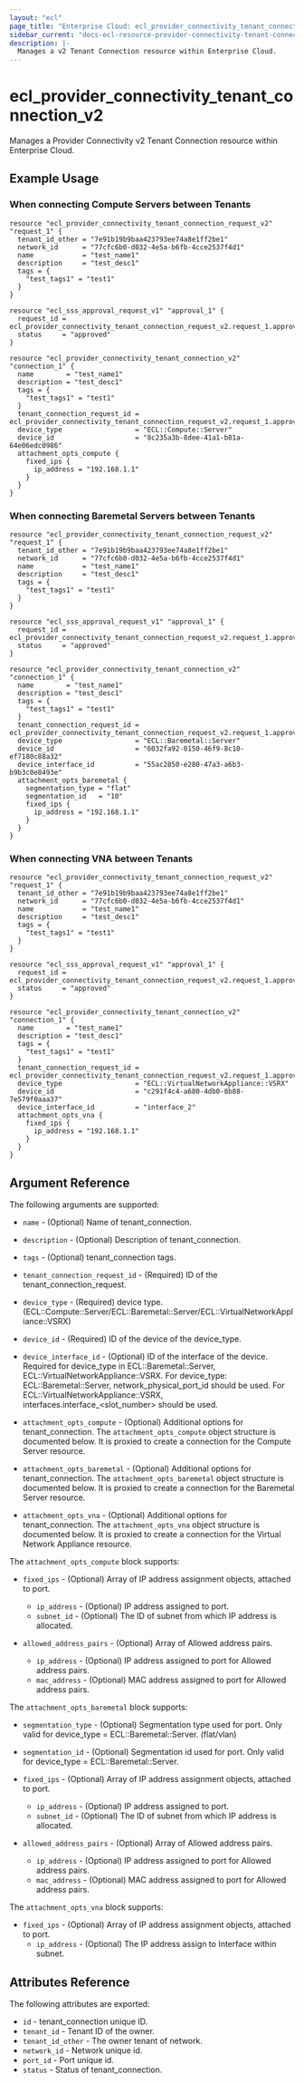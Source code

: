 ```yaml
---
layout: "ecl"
page_title: "Enterprise Cloud: ecl_provider_connectivity_tenant_connection_v2"
sidebar_current: "docs-ecl-resource-provider-connectivity-tenant-connection-v2"
description: |-
  Manages a v2 Tenant Connection resource within Enterprise Cloud.
---
```


# ecl_provider_connectivity_tenant_connection_v2

Manages a Provider Connectivity v2 Tenant Connection resource within Enterprise Cloud.

## Example Usage

### When connecting Compute Servers between Tenants

```hcl
resource "ecl_provider_connectivity_tenant_connection_request_v2" "request_1" {
  tenant_id_other = "7e91b19b9baa423793ee74a8e1ff2be1"
  network_id      = "77cfc6b0-d032-4e5a-b6fb-4cce2537f4d1"
  name            = "test_name1"
  description     = "test_desc1"
  tags = {
    "test_tags1" = "test1"
  }
}

resource "ecl_sss_approval_request_v1" "approval_1" {
  request_id = ecl_provider_connectivity_tenant_connection_request_v2.request_1.approval_request_id
  status     = "approved"
}

resource "ecl_provider_connectivity_tenant_connection_v2" "connection_1" {
  name        = "test_name1"
  description = "test_desc1"
  tags = {
    "test_tags1" = "test1"
  }
  tenant_connection_request_id = ecl_provider_connectivity_tenant_connection_request_v2.request_1.approval_request_id
  device_type                  = "ECL::Compute::Server"
  device_id                    = "8c235a3b-8dee-41a1-b81a-64e06edc0986"
  attachment_opts_compute {
    fixed_ips {
      ip_address = "192.168.1.1"
    }
  }
}
```

### When connecting Baremetal Servers between Tenants

```hcl
resource "ecl_provider_connectivity_tenant_connection_request_v2" "request_1" {
  tenant_id_other = "7e91b19b9baa423793ee74a8e1ff2be1"
  network_id      = "77cfc6b0-d032-4e5a-b6fb-4cce2537f4d1"
  name            = "test_name1"
  description     = "test_desc1"
  tags = {
    "test_tags1" = "test1"
  }
}

resource "ecl_sss_approval_request_v1" "approval_1" {
  request_id = ecl_provider_connectivity_tenant_connection_request_v2.request_1.approval_request_id
  status     = "approved"
}

resource "ecl_provider_connectivity_tenant_connection_v2" "connection_1" {
  name        = "test_name1"
  description = "test_desc1"
  tags = {
    "test_tags1" = "test1"
  }
  tenant_connection_request_id = ecl_provider_connectivity_tenant_connection_request_v2.request_1.approval_request_id
  device_type                  = "ECL::Baremetal::Server"
  device_id                    = "6032fa92-0150-46f9-8c10-ef7180c88a32"
  device_interface_id          = "55ac2850-e280-47a3-a6b3-b9b3c0e8493e"
  attachment_opts_baremetal {
    segmentation_type = "flat"
    segmentation_id   = "10"
    fixed_ips {
      ip_address = "192.168.1.1"
    }
  }
}
```

### When connecting VNA between Tenants

```hcl
resource "ecl_provider_connectivity_tenant_connection_request_v2" "request_1" {
  tenant_id_other = "7e91b19b9baa423793ee74a8e1ff2be1"
  network_id      = "77cfc6b0-d032-4e5a-b6fb-4cce2537f4d1"
  name            = "test_name1"
  description     = "test_desc1"
  tags = {
    "test_tags1" = "test1"
  }
}

resource "ecl_sss_approval_request_v1" "approval_1" {
  request_id = ecl_provider_connectivity_tenant_connection_request_v2.request_1.approval_request_id
  status     = "approved"
}

resource "ecl_provider_connectivity_tenant_connection_v2" "connection_1" {
  name        = "test_name1"
  description = "test_desc1"
  tags = {
    "test_tags1" = "test1"
  }
  tenant_connection_request_id = ecl_provider_connectivity_tenant_connection_request_v2.request_1.approval_request_id
  device_type                  = "ECL::VirtualNetworkAppliance::VSRX"
  device_id                    = "c291f4c4-a680-4db0-8b88-7e579f0aaa37"
  device_interface_id          = "interface_2"
  attachment_opts_vna {
    fixed_ips {
      ip_address = "192.168.1.1"
    }
  }
}
```

## Argument Reference

The following arguments are supported:

* `name` - (Optional) 	Name of tenant_connection.

* `description` - (Optional) 	Description of tenant_connection.

* `tags` - (Optional) 	tenant_connection tags.

* `tenant_connection_request_id` - (Required) 	ID of the tenant_connection_request.

* `device_type` - (Required) 	device type. 
    (ECL::Compute::Server/ECL::Baremetal::Server/ECL::VirtualNetworkAppliance::VSRX)

* `device_id` - (Required) 	ID of the device of the device_type.

* `device_interface_id` - (Optional) 	ID of the interface of the device.
    Required for device_type in ECL::Baremetal::Server, ECL::VirtualNetworkAppliance::VSRX.
    For device_type: ECL::Baremetal::Server, network_physical_port_id should be used.
    For ECL::VirtualNetworkAppliance::VSRX, interfaces.interface_<slot_number> should be used.

* `attachment_opts_compute` - (Optional) 	Additional options for tenant_connection.
    The `attachment_opts_compute` object structure is documented below.
    It is proxied to create a connection for the Compute Server resource.
    
* `attachment_opts_baremetal` - (Optional) 	Additional options for tenant_connection.
    The `attachment_opts_baremetal` object structure is documented below.
    It is proxied to create a connection for the Baremetal Server resource.

* `attachment_opts_vna` - (Optional) 	Additional options for tenant_connection.
    The `attachment_opts_vna` object structure is documented below.
    It is proxied to create a connection for the Virtual Network Appliance resource.

The `attachment_opts_compute` block supports:
    
* `fixed_ips` - (Optional) Array of IP address assignment objects, attached to port.
    * `ip_address` - (Optional) IP address assigned to port.
    * `subnet_id` - (Optional) The ID of subnet from which IP address is allocated.
    
* `allowed_address_pairs` - (Optional) Array of Allowed address pairs.
    * `ip_address` - (Optional) IP address assigned to port for Allowed address pairs.
    * `mac_address` - (Optional) MAC address assigned to port for Allowed address pairs.

The `attachment_opts_baremetal` block supports:

* `segmentation_type` - (Optional) Segmentation type used for port.
    Only valid for device_type = ECL::Baremetal::Server. (flat/vlan)
    
* `segmentation_id` - (Optional) Segmentation id used for port.
    Only valid for device_type = ECL::Baremetal::Server.
    
* `fixed_ips` - (Optional) Array of IP address assignment objects, attached to port.
    * `ip_address` - (Optional) IP address assigned to port.
    * `subnet_id` - (Optional) The ID of subnet from which IP address is allocated.
    
* `allowed_address_pairs` - (Optional) Array of Allowed address pairs.
    * `ip_address` - (Optional) IP address assigned to port for Allowed address pairs.
    * `mac_address` - (Optional) MAC address assigned to port for Allowed address pairs.

The `attachment_opts_vna` block supports:

* `fixed_ips` - (Optional) Array of IP address assignment objects, attached to port.
    * `ip_address` - (Optional) The IP address assign to Interface within subnet.

## Attributes Reference

The following attributes are exported:

* `id` - tenant_connection unique ID.
* `tenant_id` - Tenant ID of the owner.
* `tenant_id_other` - The owner tenant of network.
* `network_id` - Network unique id.
* `port_id` - Port unique id.
* `status` - Status of tenant_connection.
